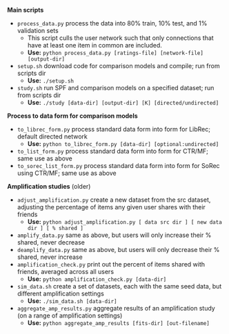 **Main scripts**
- `process_data.py` process the data into 80% train, 10% test, and 1% validation sets
    - This script culls the user network such that only connections that have at least one item in common are included.
    - **Use:** `python process_data.py [ratings-file] [network-file] [output-dir]`
- `setup.sh` download code for comparison models and compile; run from scripts dir
    - **Use:** `./setup.sh`
- `study.sh` run SPF and comparison models on a specified dataset; run from scripts dir
    - **Use:** `./study [data-dir] [output-dir] [K] [directed/undirected]`

**Process to data form for comparison models**
- `to_librec_form.py` process standard data form into form for LibRec; default directed network
    - **Use:** `python to_librec_form.py [data-dir] [optional:undirected]`
- `to_list_form.py` process standard data form into form for CTR/MF; same use as above
- `to_sorec_list_form.py` process standard data form into form for SoRec using CTR/MF; same use as above

**Amplification studies** (older)
- `adjust_amplification.py` create a new dataset from the src dataset,
   adjusting the percentage of items any given user shares with their
   friends
    - **Use:** `python adjust_amplification.py [ data src dir ] [ new data dir ] [ % shared ]`
- `amplify_data.py` same as above, but users will only increase their % shared, never decrease
- `deamplify_data.py` same as above, but users will only decrease their % shared, never increase
- `amplification_check.py` print out the percent of items shared with friends, averaged across all users
    - **Use:** `python amplification_check.py [data-dir]`
- `sim_data.sh` create a set of datasets, each with the same seed data, but different amplification settings
    - **Use:** `./sim_data.sh [data-dir]`
- `aggregate_amp_results.py` aggregate results of an amplification study (on a range of amplification settings)
    - **Use:** `python aggregate_amp_results [fits-dir] [out-filename]`
